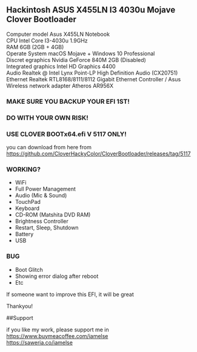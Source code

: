 ## Hackintosh ASUS X455LN I3 4030u Mojave Clover Bootloader

Computer model              Asus X455LN Notebook <br>
CPU                         Intel Core I3-4030u 1.9GHz <br>
RAM                         6GB (2GB + 4GB) <br>
Operate System              macOS Mojave + Windows 10 Professional <br>
Discret egraphics           Nvidia GeForce 840M 2GB (Disabled) <br>
Integrated graphics         Intel HD Graphics 4400 <br>
Audio                       Realtek @ Intel Lynx Point-LP  High Definition Audio (CX20751) <br>
Ethernet                    Realtek RTL8168/8111/8112 Gigabit Ethernet Controller / Asus <br>
Wireless network adapter    Atheros AR956X <br>

### MAKE SURE YOU BACKUP YOUR EFI 1ST!
### DO WITH YOUR OWN RISK!

### USE CLOVER BOOTx64.efi V 5117 ONLY! 
you can download from here from https://github.com/CloverHackyColor/CloverBootloader/releases/tag/5117

### WORKING?

- WiFi <br>
- Full Power Management
- Audio (Mic & Sound)
- TouchPad
- Keyboard
- CD-ROM (Matshita DVD RAM)
- Brightness Controller
- Restart, Sleep, Shutdown
- Battery
- USB

### BUG
- Boot Glitch
- Showing error dialog after reboot
- Etc

If someone want to improve this EFI, it will be great

Thankyou!

##Support

if you like my work, please support me in <br>
https://www.buymeacoffee.com/iamelse <br>
https://saweria.co/iamelse
